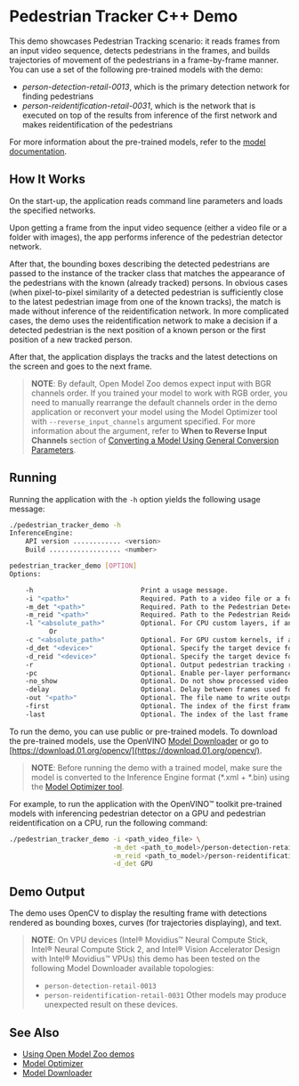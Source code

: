 # Pedestrian Tracker C++ Demo

This demo showcases Pedestrian Tracking scenario: it reads frames from an input video sequence, detects pedestrians in the frames, and builds trajectories of movement of the pedestrians in
a frame-by-frame manner.
You can use a set of the following pre-trained models with the demo:
* _person-detection-retail-0013_, which is the primary detection network for finding pedestrians
* _person-reidentification-retail-0031_, which is the network that is executed on top of the results from inference of the first network and makes reidentification of the pedestrians

For more information about the pre-trained models, refer to the [model documentation](../../intel_models/index.md).

## How It Works

On the start-up, the application reads command line parameters and loads the specified networks.

Upon getting a frame from the input video sequence (either a video file or a folder with images), the app performs inference of the pedestrian detector network.

After that, the bounding boxes describing the detected pedestrians are passed to the instance of the tracker class that matches the appearance of the pedestrians with the known
(already tracked) persons.
In obvious cases (when pixel-to-pixel similarity of a detected pedestrian is sufficiently close to the latest pedestrian image from one of the known tracks),
the match is made without inference of the reidentification network. In more complicated cases, the demo uses the reidentification network to make a decision
if a detected pedestrian is the next position of a known person or the first position of a new tracked person.

After that, the application displays the tracks and the latest detections on the screen and goes to the next frame.

> **NOTE**: By default, Open Model Zoo demos expect input with BGR channels order. If you trained your model to work with RGB order, you need to manually rearrange the default channels order in the demo application or reconvert your model using the Model Optimizer tool with `--reverse_input_channels` argument specified. For more information about the argument, refer to **When to Reverse Input Channels** section of [Converting a Model Using General Conversion Parameters](https://docs.openvinotoolkit.org/latest/_docs_MO_DG_prepare_model_convert_model_Converting_Model_General.html).

## Running

Running the application with the `-h` option yields the following usage message:
```sh
./pedestrian_tracker_demo -h
InferenceEngine:
    API version ............ <version>
    Build .................. <number>

pedestrian_tracker_demo [OPTION]
Options:

    -h                           Print a usage message.
    -i "<path>"                  Required. Path to a video file or a folder with images (all images should have names 0000000001.jpg, 0000000002.jpg, etc).
    -m_det "<path>"              Required. Path to the Pedestrian Detection Retail model (.xml) file.
    -m_reid "<path>"             Required. Path to the Pedestrian Reidentification Retail model (.xml) file.
    -l "<absolute_path>"         Optional. For CPU custom layers, if any. Absolute path to a shared library with the kernels implementation.
          Or
    -c "<absolute_path>"         Optional. For GPU custom kernels, if any. Absolute path to the .xml file with the kernels description.
    -d_det "<device>"            Optional. Specify the target device for pedestrian detection (the list of available devices is shown below). Default value is CPU. Use "-d HETERO:<comma-separated_devices_list>" format to specify HETERO plugin.
    -d_reid "<device>"           Optional. Specify the target device for pedestrian reidentification (the list of available devices is shown below). Default value is CPU. Use "-d HETERO:<comma-separated_devices_list>" format to specify HETERO plugin.
    -r                           Optional. Output pedestrian tracking results in a raw format (compatible with MOTChallenge format).
    -pc                          Optional. Enable per-layer performance statistics.
    -no_show                     Optional. Do not show processed video.
    -delay                       Optional. Delay between frames used for visualization. If negative, the visualization is turned off (like with the option 'no_show'). If zero, the visualization is made frame-by-frame.
    -out "<path>"                Optional. The file name to write output log file with results of pedestrian tracking. The format of the log file is compatible with MOTChallenge format.
    -first                       Optional. The index of the first frame of video sequence to process. This has effect only if it is positive and the source video sequence is an image folder.
    -last                        Optional. The index of the last frame of video sequence to process. This has effect only if it is positive and the source video sequence is an image folder.
```

To run the demo, you can use public or pre-trained models. To download the pre-trained models, use the OpenVINO [Model Downloader](../../tools/downloader/README.md) or go to [https://download.01.org/opencv/](https://download.01.org/opencv/).

> **NOTE**: Before running the demo with a trained model, make sure the model is converted to the Inference Engine format (\*.xml + \*.bin) using the [Model Optimizer tool](https://docs.openvinotoolkit.org/latest/_docs_MO_DG_Deep_Learning_Model_Optimizer_DevGuide.html).

For example, to run the application with the OpenVINO&trade; toolkit pre-trained models with inferencing pedestrian detector on a GPU and pedestrian reidentification on a CPU, run the following command:

```sh
./pedestrian_tracker_demo -i <path_video_file> \
                          -m_det <path_to_model>/person-detection-retail-0013.xml \
                          -m_reid <path_to_model>/person-reidentification-retail-0031.xml \
                          -d_det GPU
```

## Demo Output

The demo uses OpenCV to display the resulting frame with detections rendered as bounding boxes, curves (for trajectories displaying), and text.

> **NOTE**: On VPU devices (Intel® Movidius™ Neural Compute Stick, Intel® Neural Compute Stick 2, and Intel® Vision Accelerator Design with Intel® Movidius™ VPUs) this demo has been tested on the following Model Downloader available topologies: 
>* `person-detection-retail-0013`
>* `person-reidentification-retail-0031`
> Other models may produce unexpected result on these devices.
## See Also
* [Using Open Model Zoo demos](../README.md)
* [Model Optimizer](https://docs.openvinotoolkit.org/latest/_docs_MO_DG_Deep_Learning_Model_Optimizer_DevGuide.html)
* [Model Downloader](../../tools/downloader/README.md)
